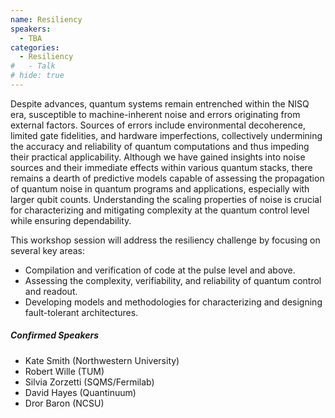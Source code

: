 ```yaml
---
name: Resiliency
speakers:
  - TBA
categories:
  - Resiliency
#   - Talk
# hide: true
---
```

Despite advances, quantum systems remain entrenched within the NISQ era, susceptible to machine-inherent noise and errors originating from external factors.
Sources of errors include environmental decoherence, limited gate fidelities, and hardware imperfections, collectively undermining the accuracy and reliability of quantum computations and thus impeding their practical applicability.
Although we have gained insights into noise sources and their immediate effects within various quantum stacks, there remains a dearth of predictive models capable of assessing the propagation of quantum noise in quantum programs and applications, especially with larger qubit counts. 
Understanding the scaling properties of noise is crucial for characterizing and mitigating complexity at the quantum control level while ensuring dependability.

This workshop session will address the resiliency challenge by focusing on several key areas:

- Compilation and verification of code at the pulse level and above.
- Assessing the complexity, verifiability, and reliability of quantum control and readout.
- Developing models and methodologies for characterizing and designing fault-tolerant architectures.

##### Confirmed Speakers

- Kate Smith (Northwestern University)
- Robert Wille (TUM)
- Silvia Zorzetti (SQMS/Fermilab)
- David Hayes (Quantinuum)
- Dror Baron (NCSU)